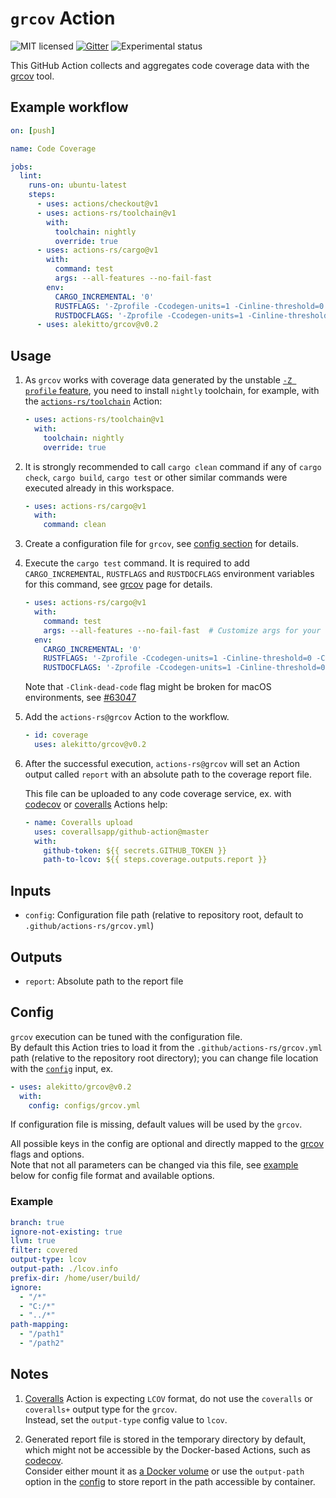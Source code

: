 # `grcov` Action

![MIT licensed](https://img.shields.io/badge/license-MIT-blue.svg)
[![Gitter](https://badges.gitter.im/actions-rs/community.svg)](https://gitter.im/actions-rs/community)
![Experimental status](https://img.shields.io/badge/status-experimental-yellow.svg)

This GitHub Action collects and aggregates code coverage data with the
[grcov](https://github.com/mozilla/grcov) tool.

## Example workflow

```yaml
on: [push]

name: Code Coverage

jobs:
  lint:
    runs-on: ubuntu-latest
    steps:
      - uses: actions/checkout@v1
      - uses: actions-rs/toolchain@v1
        with:
          toolchain: nightly
          override: true
      - uses: actions-rs/cargo@v1
        with:
          command: test
          args: --all-features --no-fail-fast
        env:
          CARGO_INCREMENTAL: '0'
          RUSTFLAGS: '-Zprofile -Ccodegen-units=1 -Cinline-threshold=0 -Clink-dead-code -Coverflow-checks=off -Cpanic=abort -Zpanic_abort_tests'
          RUSTDOCFLAGS: '-Zprofile -Ccodegen-units=1 -Cinline-threshold=0 -Clink-dead-code -Coverflow-checks=off -Cpanic=abort -Zpanic_abort_tests'
      - uses: alekitto/grcov@v0.2
```

## Usage

1. As `grcov` works with coverage data generated by the unstable [`-Z profile` feature](https://github.com/rust-lang/rust/issues/42524),
    you need to install `nightly` toolchain, for example,
    with the [`actions-rs/toolchain`](https://github.com/actions-rs/toolchain) Action:
    
    ```yaml
    - uses: actions-rs/toolchain@v1
      with:
        toolchain: nightly
        override: true
    ```

2. It is strongly recommended to call `cargo clean` command
    if any of `cargo check`, `cargo build`, `cargo test`
    or other similar commands were executed already in this workspace.

    ```yaml
    - uses: actions-rs/cargo@v1
      with:
        command: clean
    ```

3. Create a configuration file for `grcov`, see [config section](#config) for details.

4. Execute the `cargo test` command.
    It is required to add `CARGO_INCREMENTAL`, `RUSTFLAGS` and `RUSTDOCFLAGS` environment variables
    for this command, see [grcov](https://github.com/mozilla/grcov) page for details.

    ```yaml
    - uses: actions-rs/cargo@v1
      with:
        command: test
        args: --all-features --no-fail-fast  # Customize args for your own needs
      env:
        CARGO_INCREMENTAL: '0'
        RUSTFLAGS: '-Zprofile -Ccodegen-units=1 -Cinline-threshold=0 -Clink-dead-code -Coverflow-checks=off -Cpanic=abort -Zpanic_abort_tests'
        RUSTDOCFLAGS: '-Zprofile -Ccodegen-units=1 -Cinline-threshold=0 -Clink-dead-code -Coverflow-checks=off -Cpanic=abort -Zpanic_abort_tests'
    ```

    Note that `-Clink-dead-code` flag might be broken for macOS environments,
    see [#63047](https://github.com/rust-lang/rust/issues/63047)

5. Add the `actions-rs@grcov` Action to the workflow.

    ```yaml
    - id: coverage  
      uses: alekitto/grcov@v0.2
    ```

6. After the successful execution, `actions-rs@grcov`
    will set an Action output called `report`
    with an absolute path to the coverage report file.

    This file can be uploaded to any code coverage service,
    ex. with [codecov](https://github.com/marketplace/actions/codecov) or [coveralls](https://github.com/marketplace/actions/coveralls-github-action) Actions help:

    ```yaml
    - name: Coveralls upload
      uses: coverallsapp/github-action@master
      with:
        github-token: ${{ secrets.GITHUB_TOKEN }}
        path-to-lcov: ${{ steps.coverage.outputs.report }}
    ```

## Inputs

* `config`: Configuration file path (relative to repository root, default to `.github/actions-rs/grcov.yml`)

## Outputs

* `report`: Absolute path to the report file

## Config

`grcov` execution can be tuned with the configuration file.\
By default this Action tries to load it from the `.github/actions-rs/grcov.yml` path
(relative to the repository root directory); you can change file location with the [`config`](#inputs) input, ex.

```yaml
- uses: alekitto/grcov@v0.2
  with:
    config: configs/grcov.yml
```

If configuration file is missing, default values will be used by the `grcov`.

All possible keys in the config are optional and directly mapped
to the [grcov](https://github.com/mozilla/grcov#usage) flags and options.\
Note that not all parameters can be changed via this file, see [example](#example) below
for config file format and available options.

### Example

```yaml
branch: true
ignore-not-existing: true
llvm: true
filter: covered
output-type: lcov
output-path: ./lcov.info
prefix-dir: /home/user/build/
ignore:
  - "/*"
  - "C:/*"
  - "../*"
path-mapping:
  - "/path1"
  - "/path2"
```

## Notes

1. [Coveralls](https://github.com/marketplace/actions/coveralls-github-action) Action is expecting `LCOV` format,
    do not use the `coveralls` or `coveralls+` output type for the `grcov`.\
    Instead, set the `output-type` config value to `lcov`.

2. Generated report file is stored in the temporary directory by default,
    which might not be accessible by the Docker-based Actions,
    such as [codecov](https://github.com/marketplace/actions/codecov).\
    Consider either mount it as [a Docker volume](https://help.github.com/en/articles/workflow-syntax-for-github-actions#jobsjob_idcontainervolumes)
    or use the `output-path` option in the [config](#config)
    to store report in the path accessible by container.
